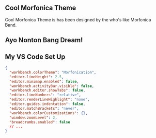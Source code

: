 ## Cool Morfonica Theme

Cool Morfonica Theme is has been designed by the who's like Morfonica Band.

## Ayo Nonton Bang Dream!

## My VS Code Set Up

```json
{
  "workbench.colorTheme": "Morfonication",
  "editor.lineHeight": 2.5,
  "editor.minimap.enabled": false,
  "workbench.activityBar.visible": false,
  "workbench.editor.showTabs": false,
  "editor.lineNumbers": "relative",
  "editor.renderLineHighlight": "none",
  "editor.guides.indentation": false,
  "editor.matchBrackets": "never",
  "workbench.colorCustomizations": {},
  "window.zoomLevel": 2,
  "breadcrumbs.enabled": false
  // ...
}
```
